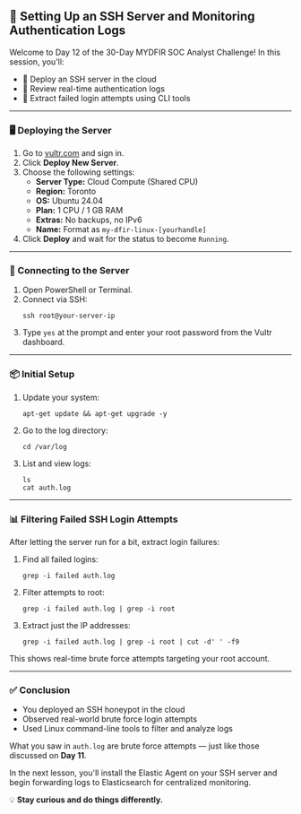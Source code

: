 <h2>🐧 Setting Up an SSH Server and Monitoring Authentication Logs</h2>

<p>Welcome to Day 12 of the 30-Day MYDFIR SOC Analyst Challenge! In this session, you'll:</p>
<ul>
  <li>🚀 Deploy an SSH server in the cloud</li>
  <li>🧪 Review real-time authentication logs</li>
  <li>🔎 Extract failed login attempts using CLI tools</li>
</ul>

<hr/>

<h3>🖥️ Deploying the Server</h3>
<ol>
  <li>Go to <a href="https://www.vultr.com" target="_blank">vultr.com</a> and sign in.</li>
  <li>Click <strong>Deploy New Server</strong>.</li>
  <li>Choose the following settings:
    <ul>
      <li><strong>Server Type:</strong> Cloud Compute (Shared CPU)</li>
      <li><strong>Region:</strong> Toronto</li>
      <li><strong>OS:</strong> Ubuntu 24.04</li>
      <li><strong>Plan:</strong> 1 CPU / 1 GB RAM</li>
      <li><strong>Extras:</strong> No backups, no IPv6</li>
      <li><strong>Name:</strong> Format as <code>my-dfir-linux-[yourhandle]</code></li>
    </ul>
  </li>
  <li>Click <strong>Deploy</strong> and wait for the status to become <code>Running</code>.</li>
</ol>

<hr/>

<h3>🔐 Connecting to the Server</h3>
<ol>
  <li>Open PowerShell or Terminal.</li>
  <li>Connect via SSH:
    <pre><code>ssh root@your-server-ip</code></pre>
  </li>
  <li>Type <code>yes</code> at the prompt and enter your root password from the Vultr dashboard.</li>
</ol>

<hr/>

<h3>📦 Initial Setup</h3>
<ol>
  <li>Update your system:
    <pre><code>apt-get update && apt-get upgrade -y</code></pre>
  </li>
  <li>Go to the log directory:
    <pre><code>cd /var/log</code></pre>
  </li>
  <li>List and view logs:
    <pre><code>ls
cat auth.log</code></pre>
  </li>
</ol>

<hr/>

<h3>📊 Filtering Failed SSH Login Attempts</h3>
<p>After letting the server run for a bit, extract login failures:</p>
<ol>
  <li>Find all failed logins:
    <pre><code>grep -i failed auth.log</code></pre>
  </li>
  <li>Filter attempts to root:
    <pre><code>grep -i failed auth.log | grep -i root</code></pre>
  </li>
  <li>Extract just the IP addresses:
    <pre><code>grep -i failed auth.log | grep -i root | cut -d' ' -f9</code></pre>
  </li>
</ol>

<p>This shows real-time brute force attempts targeting your root account.</p>

<hr/>

<h3>✅ Conclusion</h3>
<ul>
  <li>You deployed an SSH honeypot in the cloud</li>
  <li>Observed real-world brute force login attempts</li>
  <li>Used Linux command-line tools to filter and analyze logs</li>
</ul>

<p>What you saw in <code>auth.log</code> are brute force attempts — just like those discussed on <strong>Day 11</strong>.</p>

<p>In the next lesson, you'll install the Elastic Agent on your SSH server and begin forwarding logs to Elasticsearch for centralized monitoring.</p>

<p>💡 <strong>Stay curious and do things differently.</strong></p>
